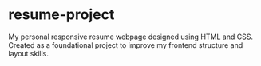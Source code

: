 # resume-project
My personal responsive resume webpage designed using HTML and CSS. Created as a foundational project to improve my frontend structure and layout skills.
